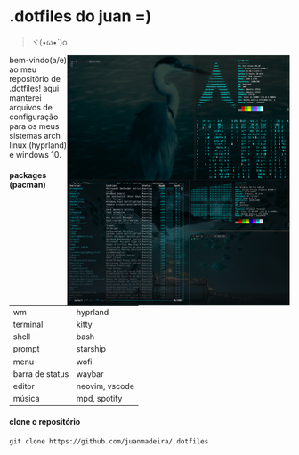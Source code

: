 # .dotfiles do juan =)
>ヾ(•ω•`)o
<p align="center">
	<img src="https://github.com/juanmadeira/.dotfiles/blob/main/.github/screenshots/hyprland-screenshot.png" align="right" width="400px" alt="hyprland screenshot"
    <br>
	<img src="https://github.com/juanmadeira/.dotfiles/blob/main/.github/screenshots/windows-screenshot.png" align="right" width="400px" alt="windows screenshot" />
</p>
bem-vindo(a/e) ao meu repositório de .dotfiles! aqui manterei arquivos de configuração para os meus sistemas arch linux (hyprland) e windows 10.

#### packages (pacman)
|                 |                |
| --------------- | -------------- |
| wm              | hyprland       |
| terminal        | kitty          |
| shell           | bash           |
| prompt          | starship       |
| menu            | wofi           |
| barra de status | waybar         |
| editor          | neovim, vscode |
| música          | mpd, spotify   |

#### clone o repositório
```code
git clone https://github.com/juanmadeira/.dotfiles
```
